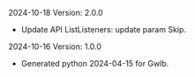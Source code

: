 2024-10-18 Version: 2.0.0
- Update API ListListeners: update param Skip.


2024-10-16 Version: 1.0.0
- Generated python 2024-04-15 for Gwlb.

